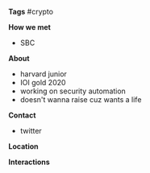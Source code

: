 **Tags**
#crypto 

**How we met**
- SBC

**About**
- harvard junior
- IOI gold 2020
- working on security automation
- doesn't wanna raise cuz wants a life

**Contact**
- twitter

**Location**

**Interactions**